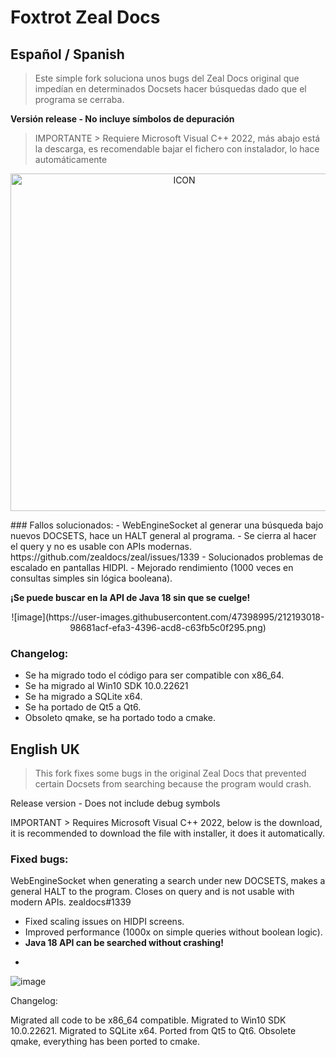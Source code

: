 # Foxtrot Zeal Docs
## Español / Spanish

> Este simple fork soluciona unos bugs del Zeal Docs original que impedían en determinados Docsets hacer búsquedas dado que el programa se cerraba.

**Versión release - No incluye símbolos de depuración**
> IMPORTANTE > Requiere Microsoft Visual C++ 2022, más abajo está la descarga, es recomendable bajar el fichero con instalador, lo hace automáticamente
<p align="center">
<img width="540" alt="ICON" src="https://user-images.githubusercontent.com/47398995/212192958-0e41ce53-1cea-4a48-b5e4-c5c416ff6010.png">
</p>
### Fallos solucionados: 
- WebEngineSocket al generar una búsqueda bajo nuevos DOCSETS, hace un HALT general al programa. 
- Se cierra al hacer el query y no es usable con APIs modernas. https://github.com/zealdocs/zeal/issues/1339 - Solucionados problemas de escalado en pantallas HIDPI. 
- Mejorado rendimiento (1000 veces en consultas simples sin lógica booleana).

**¡Se puede buscar en la API de Java 18 sin que se cuelge!**
<p align="center">
![image](https://user-images.githubusercontent.com/47398995/212193018-98681acf-efa3-4396-acd8-c63fb5c0f295.png)
</p>

### Changelog: 
- Se ha migrado todo el código para ser compatible con x86_64. 
- Se ha migrado al Win10 SDK 10.0.22621 
- Se ha migrado a SQLite x64. 
- Se ha portado de Qt5 a Qt6. 
- Obsoleto qmake, se ha portado todo a cmake. 

## English UK

> This fork fixes some bugs in the original Zeal Docs that prevented certain Docsets from searching because the program would crash.

Release version - Does not include debug symbols

IMPORTANT > Requires Microsoft Visual C++ 2022, below is the download, it is recommended to download the file with installer, it does it automatically.

### Fixed bugs:

WebEngineSocket when generating a search under new DOCSETS, makes a general HALT to the program.
Closes on query and is not usable with modern APIs. zealdocs#1339 
- Fixed scaling issues on HIDPI screens. 
- Improved performance (1000x on simple queries without boolean logic).
- **Java 18 API can be searched without crashing!**
- <p align="center">
![image](https://user-images.githubusercontent.com/47398995/212193018-98681acf-efa3-4396-acd8-c63fb5c0f295.png)
</p>
Changelog:

Migrated all code to be x86_64 compatible.
Migrated to Win10 SDK 10.0.22621.
Migrated to SQLite x64.
Ported from Qt5 to Qt6.
Obsolete qmake, everything has been ported to cmake.
